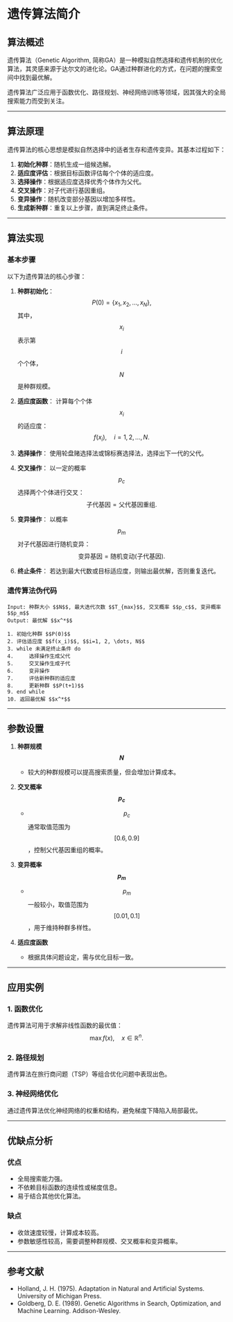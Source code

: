 # 遗传算法简介

## 算法概述

遗传算法（Genetic Algorithm, 简称GA）是一种模拟自然选择和遗传机制的优化算法，其灵感来源于达尔文的进化论。GA通过种群进化的方式，在问题的搜索空间中找到最优解。

遗传算法广泛应用于函数优化、路径规划、神经网络训练等领域，因其强大的全局搜索能力而受到关注。

---

## 算法原理

遗传算法的核心思想是模拟自然选择中的适者生存和遗传变异。其基本过程如下：

1. **初始化种群**：随机生成一组候选解。
2. **适应度评估**：根据目标函数评估每个个体的适应度。
3. **选择操作**：根据适应度选择优秀个体作为父代。
4. **交叉操作**：对子代进行基因重组。
5. **变异操作**：随机改变部分基因以增加多样性。
6. **生成新种群**：重复以上步骤，直到满足终止条件。

---

## 算法实现

### 基本步骤

以下为遗传算法的核心步骤：

1. **种群初始化**：
   $$
   P(0) = \{x_1, x_2, \dots, x_N\},
   $$
   其中，$$x_i$$ 表示第 $$i$$ 个个体，$$N$$ 是种群规模。

2. **适应度函数**：
   计算每个个体 $$x_i$$ 的适应度：
   $$
   f(x_i), \quad i = 1, 2, \dots, N.
   $$

3. **选择操作**：
   使用轮盘赌选择法或锦标赛选择法，选择出下一代的父代。

4. **交叉操作**：
   以一定的概率 $$p_c$$ 选择两个个体进行交叉：
   $$
   \text{子代基因} = \text{父代基因重组}.
   $$

5. **变异操作**：
   以概率 $$p_m$$ 对子代基因进行随机变异：
   $$
   \text{变异基因} = \text{随机变动}(\text{子代基因}).
   $$

6. **终止条件**：
   若达到最大代数或目标适应度，则输出最优解，否则重复迭代。

### 遗传算法伪代码

```pseudo
Input: 种群大小 $$N$$, 最大迭代次数 $$T_{max}$$, 交叉概率 $$p_c$$, 变异概率 $$p_m$$
Output: 最优解 $$x^*$$

1. 初始化种群 $$P(0)$$
2. 评估适应度 $$f(x_i)$$, $$i=1, 2, \dots, N$$
3. while 未满足终止条件 do
4.     选择操作生成父代
5.     交叉操作生成子代
6.     变异操作
7.     评估新种群的适应度
8.     更新种群 $$P(t+1)$$
9. end while
10. 返回最优解 $$x^*$$
```

---

## 参数设置

1. **种群规模 $$N$$**
   - 较大的种群规模可以提高搜索质量，但会增加计算成本。

2. **交叉概率 $$p_c$$**
   - $$p_c$$ 通常取值范围为 $$[0.6, 0.9]$$，控制父代基因重组的概率。

3. **变异概率 $$p_m$$**
   - $$p_m$$ 一般较小，取值范围为 $$[0.01, 0.1]$$，用于维持种群多样性。

4. **适应度函数**
   - 根据具体问题设定，需与优化目标一致。

---

## 应用实例

### 1. 函数优化

遗传算法可用于求解非线性函数的最优值：
$$
\max f(x), \quad x \in \mathbb{R}^n.
$$

### 2. 路径规划

遗传算法在旅行商问题（TSP）等组合优化问题中表现出色。

### 3. 神经网络优化

通过遗传算法优化神经网络的权重和结构，避免梯度下降陷入局部最优。

---

## 优缺点分析

### 优点

- 全局搜索能力强。
- 不依赖目标函数的连续性或梯度信息。
- 易于结合其他优化算法。

### 缺点

- 收敛速度较慢，计算成本较高。
- 参数敏感性较高，需要调整种群规模、交叉概率和变异概率。

---

## 参考文献

- Holland, J. H. (1975). Adaptation in Natural and Artificial Systems. University of Michigan Press.
- Goldberg, D. E. (1989). Genetic Algorithms in Search, Optimization, and Machine Learning. Addison-Wesley.

